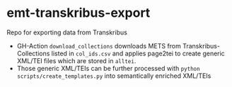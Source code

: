 # emt-transkribus-export
Repo for exporting data from Transkribus

* GH-Action `download_collections` downloads METS from Transkribus-Collections listed in `col_ids.csv` and applies page2tei to create generic XML/TEI files which are stored in `alltei`.
* Those generic XML/TEIs can be further processed with `python scripts/create_templates.py` into semantically enriched XML/TEIs 